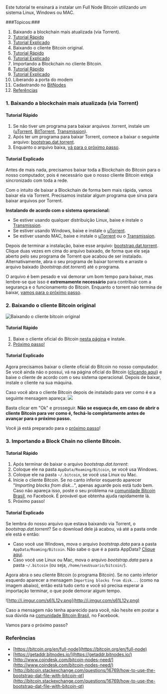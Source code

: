 Este tutorial te ensinará a instalar um Full Node Bitcoin utilizando um sistema Linux, Windows ou MAC. 

###Tópicos:###

1. Baixando a blockchain mais atualizada (via Torrent).
  1. [Tutorial Rápido](#topic1-rapido)
  2. [Tutorial Explicado](#topic1-explicado)
2. Baixando o cliente Bitcoin original.
  1. [Tutorial Rápido](#topic2-rapido)
  2. [Tutorial Explicado](#topic2-explicado)
3. Importando a Blockchain no cliente Bitcoin.
  1. [Tutorial Rápido](#topic3-rapido)
  2. [Tutorial Explicado](#topic3-explicado)
4. Liberando a porta do modem
5. Cadastrando no [BitNodes](https://getaddr.bitnodes.io/)
6. [Referências](#referencias)

### 1. Baixando a blockchain mais atualizada (via Torrent) ###

#### <a name="topic1-rapido"></a> Tutorial Rápido ####
1. Se não tiver um programa para baixar arquivos .torrent, instale um ([uTorrent](http://www.utorrent.com/), [BitTorrent](http://www.bittorrent.com/), [Transmission](http://www.transmissionbt.com/download/)).
2. Após ter um programa para baixar Torrent, comece a baixar o seguinte arquivo: [bootstrap.dat.torrent](https://bitcoin.org/bin/blockchain/bootstrap.dat.torrent).
3. Enquanto o arquivo baixa, [vá para o próximo passo](#topic2-rapido).

#### <a name="topic1-explicado"></a> Tutorial Explicado ####
Antes de mais nada, precisamos baixar toda a Blockchain do Bitcoin para o nosso computador, pois é necessário que o nosso cliente Bitcoin esteja sincronizado com toda a rede.  

Com o intuito de baixar a Blockchain de forma bem mais rápida, vamos baixar ela via Torrent. Precisamos instalar algum programa que sirva para baixar arquivos por Torrent. 

**Instalando de acordo com o sistema operacional:**
- Se estiver usando qualquer distribuição Linux, baixe e instale o [Transmission](http://www.transmissionbt.com/download/).
- Se estiver usando Windows, baixe e instale o [uTorrent](http://www.utorrent.com/).
- Se estiver usando MAC, baixe e instale o [uTorrent](http://www.utorrent.com/) ou o [Transmission](http://www.transmissionbt.com/download/).

Depois de terminar a instalação, baixe esse arquivo: [bootstrap.dat.torrent](https://bitcoin.org/bin/blockchain/bootstrap.dat.torrent). Clique duas vezes em cima do arquivo baixado, de forma que ele seja aberto pelo seu programa de Torrent que acabou de ser instalado. Alternativamente, abra o seu programa de baixar torrents e arraste o arquivo baixado (*bootstrap.dat.torrent*) até o programa.

O arquivo é bem pesado e vai demorar um bom tempo para baixar, mas lembre-se que isso é **extremamente necessário** para contribuir com a segurança e o funcionamento do Bitcoin. Enquanto o torrent não termina de baixar, [vamos para o próximo passo](#topic2-explicado).

### 2. Baixando o cliente Bitcoin original ###
![Baixando o cliente bitcoin original](http://i.imgur.com/UNBa2ha.png)
#### <a name="topic2-rapido"></a> Tutorial Rápido ####
1. Baixe o cliente oficial do Bitcoin [nesta página](https://bitcoin.org/pt_BR/download) e instale.
2. [Próximo passo!](#topic3-rapido)

#### <a name="topic2-explicado"></a> Tutorial Explicado ####

Agora precisamos baixar o cliente oficial do Bitcoin no nosso computador. Se você ainda não o possui, vá na página oficial do Bitcoin ([clicando aqui](https://bitcoin.org/pt_BR/download)) e baixe o cliente de acordo com o seu sistema operacional. Depois de baixar, instale o cliente na sua máquina.

Caso você abra o cliente Bitcoin depois de instalado para ver como é e a seguinte mensagem apareça:
![](http://i.imgur.com/dt3ZhkU.png)

Basta clicar em "Ok" e prosseguir. **Não se esqueça de, em caso de abrir o cliente Bitcoin para ver como é, fechá-lo completamente antes de avançar para o próximo passo.**

Você já está preparado para o [próximo passo](#topic3-explicado)!

### 3. Importando a Block Chain no cliente Bitcoin. ###

#### <a name="topic3-rapido"></a> Tutorial Rápido ####
1. Após terminar de baixar o arquivo *bootstrap.dat.torrent*:
  1. Coloque ele na pasta `AppData/Roaming/Bitcoin`, se você usa Windows.
  2. Coloque ele na pasta `~/.bitcoin`, se você usa Linux ou Mac.
2. Inicie o cliente Bitcoin. Se no canto inferior esquerdo aparecer "*Importing blocks from disk...*", apenas aguarde pois está tudo bem. Caso não apareça isso, poste o seu problema na [comunidade Bitcoin Brasil](https://www.facebook.com/groups/btcbr/), no Facebook. É provável que obtenha ajuda rapidamente lá.
3. Próximo passo!

#### <a name="topic3-explicado"></a> Tutorial Explicado ####

Se lembra do nosso arquivo que estava baixando via Torrent, o *bootstrap.dat.torrent*? Se o download dele já acabou, vá até a pasta onde ele está e então: 
- Caso você use Windows, mova o arquivo *bootstrap.data* para a pasta `AppData/Roaming/Bitcoin`. Não sabe o que é a pasta AppData? [Clique aqui](http://konectando-se.blogspot.com/2013/05/acessar-pasta-appdata-windows-7.html).
- Caso você use Linux ou Mac, mova o arquivo *bootstrap.data* para a pasta `~/.bitcoin` (ou seja, `/home/seuUsuario/bitcoin/`). 

Agora abra o seu cliente Bitcoin (o programa Bitcoin). Se no canto inferior esquerdo aparecer a mensagem `Importing blocks from disk...` (como na imagem abaixo), então está tudo certo e você só precisa esperar a importação terminar, o que pode demorar algum tempo.

![http://i.imgur.com/s61L12y.png](http://i.imgur.com/s61L12y.png)

Caso a mensagem não tenha aparecido para você, não hesite em postar a sua dúvida na [comunidade Bitcoin Brasil](https://www.facebook.com/groups/btcbr/), no Facebook.

Vamos para o próximo passo?

### <a name="referencias"></a> Referências ###
- [https://bitcoin.org/en/full-node](https://bitcoin.org/en/full-node)
- [https://getaddr.bitnodes.io/](https://getaddr.bitnodes.io/)
- [http://www.coindesk.com/bitcoin-nodes-need/](http://www.coindesk.com/bitcoin-nodes-need/)
- [http://bitcoin.stackexchange.com/questions/16769/how-to-use-the-bootstrap-dat-file-with-bitcoin-qt](http://bitcoin.stackexchange.com/questions/16769/how-to-use-the-bootstrap-dat-file-with-bitcoin-qt)
